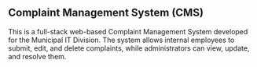 ## Complaint Management System (CMS)

This is a full-stack web-based Complaint Management System developed for the Municipal IT Division. The system allows internal employees to submit, edit, and delete complaints, while administrators can view, update, and resolve them.
